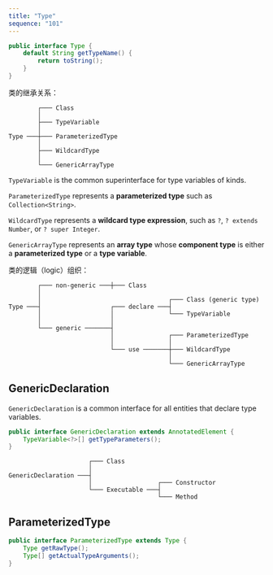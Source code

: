 ```yaml
---
title: "Type"
sequence: "101"
---
```


```java
public interface Type {
    default String getTypeName() {
        return toString();
    }
}
```

类的继承关系：

```text
        ┌─── Class
        │
        ├─── TypeVariable
        │
Type ───┼─── ParameterizedType
        │
        ├─── WildcardType
        │
        └─── GenericArrayType
```

`TypeVariable` is the common superinterface for type variables of kinds.

`ParameterizedType` represents a **parameterized type** such as `Collection<String>`.

`WildcardType` represents a **wildcard type expression**, such as `?`, `? extends Number`, or `? super Integer`.

`GenericArrayType` represents an **array type** whose **component type** is either a **parameterized type** or a **type variable**.

类的逻辑（logic）组织：

```text
        ┌─── non-generic ───┼─── Class
        │
        │                                   ┌─── Class (generic type)
Type ───┤                   ┌─── declare ───┤
        │                   │               └─── TypeVariable
        │                   │
        └─── generic ───────┤
                            │               ┌─── ParameterizedType
                            │               │
                            └─── use ───────┼─── WildcardType
                                            │
                                            └─── GenericArrayType
```

## GenericDeclaration

`GenericDeclaration` is a common interface for all entities that declare type variables.

```java
public interface GenericDeclaration extends AnnotatedElement {
    TypeVariable<?>[] getTypeParameters();
}
```

```text
                      ┌─── Class
                      │
GenericDeclaration ───┤
                      │                  ┌─── Constructor
                      └─── Executable ───┤
                                         └─── Method
```

## ParameterizedType

```java
public interface ParameterizedType extends Type {
    Type getRawType();
    Type[] getActualTypeArguments();
}
```

